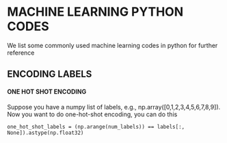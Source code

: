 # MACHINE LEARNING PYTHON CODES

We list some commonly used machine learning codes in python for further reference

## ENCODING LABELS

#### ONE HOT SHOT ENCODING

Suppose you have a numpy list of labels, e.g., np.array([0,1,2,3,4,5,6,7,8,9]). Now you want to do one-hot-shot encoding, you can do this
```
one_hot_shot_labels = (np.arange(num_labels)) == labels[:, None]).astype(np.float32)

```